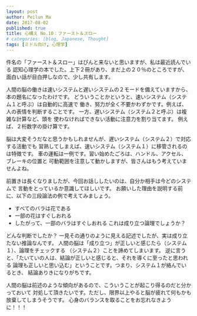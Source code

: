 ```yaml
---
layout: post
author: Peilun Ma
date: 2017-08-02
published: true
title: 心構え No.10：ファースト＆スロー
# categories: [blog, Japanese, Thought]
tags: [ミドル向け, 心理学]
---
```

件名の「ファースト＆スロー」はぴんと来ないと思いますが、私は最近読んでいる
認知心理学の本でした。上下２冊があり、まだ上の２０％のところですが、
面白い話が目白押しなので、少し共有します。

人間の脳の働きは速いシステムと遅いシステムの２モードを備えていますから、
本の題名になったわけです。
どういうことかというと、速いシステム（システム１と呼ぶ）は自動的に高速で
働き、努力が全く不要かわずかです。例えば、人の表情を判断することです。
一方、遅いシステム（システム２と呼ぶ）は複雑な計算など、頭を
使わなければできない活動に注意力を割り当てます。
例えば、２桁数字の掛け算です。

脳は大変そうだなと思うかもしれませんが、遅いシステム（システム２）で対応する活動でも
習熟してしまえば、速いシステム（システム１）に移管されるのは特徴です。
車の運転は一例です。習い始めたごろは、ハンドル、アクセル、ブレーキの位置と
可動範囲を注意して動かしますが、皆さんはもう考えていませんよね。

前置きは長くなりましたが、今回お話ししたいのは、自分か相手は今どのシステムで
言動をとっているか意識してほしいです。
お願いした理由を説明する前に、以下の三段論法の例で考えてみましょう。

* すべてのバラは花である
* 一部の花はすぐしおれる
* したがって、一部のバラはすぐしおれる
これは成り立つ論理でしょうか？

>
>
>
>
>
>
>
>
>
>
>
>
>

どんな判断でしたか？
一見その通りのように見える記述でしたが、実は成り立たない推論なんです。
人間の脳は「成り立つ」が正しいと感じたら（システム１）、論理をチェックする
（システム２）ことを諦めてしまいます。
逆に言うと、「たいていの人は、結論が正しいと感じると、それを導くに至ったと思われる
論理も正しいと思い込む」ということです。つまり、システム１が絡んでいるとき、
結論ありきになりがちです。

人間の脳は前述のような傾向があるので、こういうことが起こり得るのだと分かっておいて
対処して頂きたいです。ただし、限界以上やると脳が疲れて何もかも放棄してしまうそうです。
心身のバランスを取ることをお忘れなきように！！！
